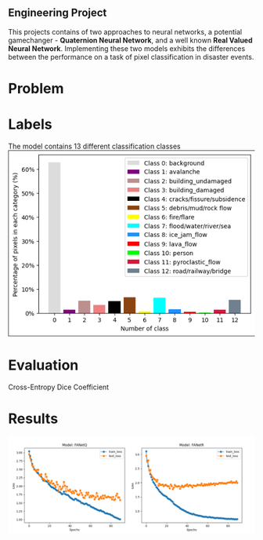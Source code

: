 ## Engineering Project
This projects contains of two approaches to neural networks, a potential gamechanger - **Quaternion Neural Network**, and a well known **Real Valued Neural Network**. Implementing these two models exhibits the differences between the performance on a task of pixel classification in 
disaster events.

# Problem

# Labels
The model contains 13 different classification classes
![Class Distribution](screenshots/class_distribution.png)

# Evaluation

Cross-Entropy
Dice Coefficient

# Results

![Results](screenshots/mergebatch32_0.0001.png)

